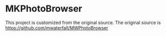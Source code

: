 MKPhotoBrowser
============

This project is customized from the original source. The original source is https://github.com/mwaterfall/MWPhotoBrowser
